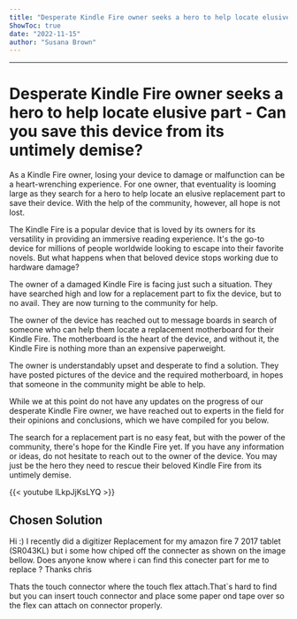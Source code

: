 ```yaml
---
title: "Desperate Kindle Fire owner seeks a hero to help locate elusive part - Can you save this device from its untimely demise?"
ShowToc: true 
date: "2022-11-15"
author: "Susana Brown"
---
```

*****
# Desperate Kindle Fire owner seeks a hero to help locate elusive part - Can you save this device from its untimely demise?

As a Kindle Fire owner, losing your device to damage or malfunction can be a heart-wrenching experience. For one owner, that eventuality is looming large as they search for a hero to help locate an elusive replacement part to save their device. With the help of the community, however, all hope is not lost.

The Kindle Fire is a popular device that is loved by its owners for its versatility in providing an immersive reading experience. It's the go-to device for millions of people worldwide looking to escape into their favorite novels. But what happens when that beloved device stops working due to hardware damage?

The owner of a damaged Kindle Fire is facing just such a situation. They have searched high and low for a replacement part to fix the device, but to no avail. They are now turning to the community for help.

The owner of the device has reached out to message boards in search of someone who can help them locate a replacement motherboard for their Kindle Fire. The motherboard is the heart of the device, and without it, the Kindle Fire is nothing more than an expensive paperweight.

The owner is understandably upset and desperate to find a solution. They have posted pictures of the device and the required motherboard, in hopes that someone in the community might be able to help.

While we at this point do not have any updates on the progress of our desperate Kindle Fire owner, we have reached out to experts in the field for their opinions and conclusions, which we have compiled for you below. 

The search for a replacement part is no easy feat, but with the power of the community, there's hope for the Kindle Fire yet. If you have any information or ideas, do not hesitate to reach out to the owner of the device. You may just be the hero they need to rescue their beloved Kindle Fire from its untimely demise.

{{< youtube lLkpJjKsLYQ >}} 



## Chosen Solution
 Hi :)
I recently  did a digitizer Replacement for my amazon fire 7 2017 tablet (SR043KL) but i some how chiped off the connecter as shown on the image bellow.
Does anyone know where i can find this  conecter part for me to replace ?
Thanks
chris

 Thats the touch connector where the touch flex attach.That`s hard to find but you can insert touch connector and place some paper ond tape over so the flex can attach on connector properly.




